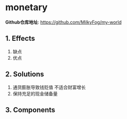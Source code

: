# monetary

**Github仓库地址**: <https://github.com/MilkyFog/my-world>

## 1. **Effects**

1. 缺点
2. 优点

## 2. **Solutions**

1. 通货膨胀导致钱贬值 不适合财富增长
2. 保持充足的现金储备量

## 3. **Components**
